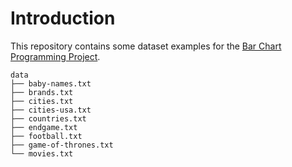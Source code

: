 # Introduction

This repository contains some dataset examples for the [Bar Chart Programming Project](https://github.com/selan-ufrn/projeto_barchart).

```
data
├── baby-names.txt
├── brands.txt
├── cities.txt
├── cities-usa.txt
├── countries.txt
├── endgame.txt
├── football.txt
├── game-of-thrones.txt
└── movies.txt
```
